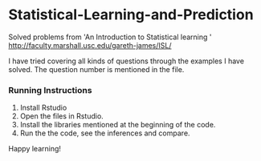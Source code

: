 # Statistical-Learning-and-Prediction
Solved problems from 'An Introduction to Statistical learning ' http://faculty.marshall.usc.edu/gareth-james/ISL/

I have tried covering all kinds of questions through the examples I have solved. The question number is mentioned in the file. 

### Running Instructions
1. Install Rstudio
2. Open the files in Rstudio.
3. Install the libraries mentioned at the beginning of the code.
4. Run the the code, see the inferences and compare.

Happy learning!
